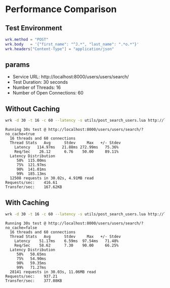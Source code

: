 # Performance Comparison

## Test Environment

```lua
wrk.method = "POST"
wrk.body   = '{"first_name": "^J.*", "last_name": ".*o.*"}'
wrk.headers["Content-Type"] = "application/json"
```

## params
- Service URL: http://localhost:8000/users/users/search/
- Test Duration: 30 seconds
- Number of Threads: 16
- Number of Open Connections: 60

## Without Caching
```bash
wrk -d 30 -t 16 -c 60 --latency -s utils/post_search_users.lua http://localhost:8000/users/users/search/?no_cache=true
```

```
Running 30s test @ http://localhost:8000/users/users/search/?no_cache=true
  16 threads and 60 connections
  Thread Stats   Avg      Stdev     Max   +/- Stdev
    Latency   114.97ms   21.88ms 272.99ms   75.36%
    Req/Sec    26.12      6.76    50.00     89.11%
  Latency Distribution
     50%  115.00ms
     75%  121.97ms
     90%  141.01ms
     99%  185.13ms
  12508 requests in 30.02s, 4.91MB read
Requests/sec:    416.61
Transfer/sec:    167.62KB
```

## With Caching
```bash
wrk -d 30 -t 16 -c 60 --latency -s utils/post_search_users.lua http://localhost:8000/users/users/search/?no_cache=false
```

```
Running 30s test @ http://localhost:8000/users/users/search/?no_cache=false
  16 threads and 60 connections
  Thread Stats   Avg      Stdev     Max   +/- Stdev
    Latency    51.17ms    6.59ms  97.54ms   71.48%
    Req/Sec    58.62      7.30    90.00     66.25%
  Latency Distribution
     50%   50.65ms
     75%   54.90ms
     90%   59.35ms
     99%   71.27ms
  28141 requests in 30.03s, 11.06MB read
Requests/sec:    937.21
Transfer/sec:    377.08KB
```



